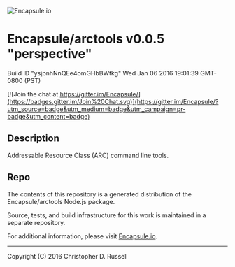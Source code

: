 ![Encapsule.io](https://encapsule.io/images/blue-burst-encapsule.io-logo-251x64.png "Encapsule.io")

# Encapsule/arctools v0.0.5 "perspective"

Build ID "ysjpnhNnQEe4omGHbBWtkg" Wed Jan 06 2016 19:01:39 GMT-0800 (PST)

[![Join the chat at https://gitter.im/Encapsule/](https://badges.gitter.im/Join%20Chat.svg)](https://gitter.im/Encapsule/?utm_source=badge&utm_medium=badge&utm_campaign=pr-badge&utm_content=badge)

## Description

Addressable Resource Class (ARC) command line tools.

## Repo

The contents of this repository is a generated distribution of the Encapsule/arctools Node.js package.

Source, tests, and build infrastructure for this work is maintained in a separate repository.

For additional information, please visit [Encapsule.io](https://encapsule.io).

<hr>

Copyright (C) 2016 Christopher D. Russell
